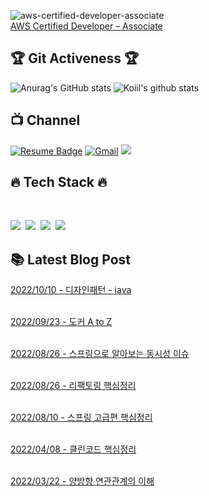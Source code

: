 ![aws-certified-developer-associate](https://github.com/issiscv/hexagonal-architecture/assets/66157892/e8ac225c-4eaa-4dd7-be7d-1c8cac271cce)
<br>
<a href="https://www.credly.com/badges/2f88a6a3-114c-429d-b354-5db37090ef0c/public_url">AWS Certified Developer – Associate</a>

<h2 align="left"> 🏆 Git Activeness 🏆</h2>

![Anurag's GitHub stats](https://github-readme-stats.vercel.app/api?username=issiscv&show_icons=true&theme=radical)
![Koiil's github stats](https://github-readme-stats.vercel.app/api/top-langs/?username=issiscv&layout=compact&theme=dracula)

<h2 align="left"> 📺️ Channel</h2>

[![Resume Badge](http://img.shields.io/badge/-Resume-blueviolet?style=flat&logo=notion&link=https://valiant-macaw-b46.notion.site/Jun-Il-Bae-135ed3ce259b4a2c9acbf701f6fa505e)](https://extreme-mozzarella-3b8.notion.site/c5349d06b50f4527af7caef3b30aa2d5)
[![Gmail](http://img.shields.io/badge/Gmail-important?style=flat&logo=Gmail&link=mailto:zzang9haha@gmail.com)](mailto:issiscv46@gmail.com) 
<a href="https://velog.io/@_koiil"><img src="https://img.shields.io/badge/Tech%20Blog-11B48A?style=flat-square&logo=Vimeo&logoColor=white&link=https://https://velog.io/@coconenne"/></a>


<h2 align="left"> 🔥 Tech Stack 🔥</h2>
<br>

<img src="https://img.shields.io/badge/Spring_Boot-6DB33F?style=flat-square&logo=springboot&logoColor=white"/></a>&nbsp;
<img src="https://img.shields.io/badge/MySql-4479A1?style=flat-square&logo=mysql&logoColor=white"/></a>&nbsp;
<img src="https://img.shields.io/badge/aws-232F3E?style=flat-square&logo=amazon&logoColor=white"></a>&nbsp;
<img src="https://img.shields.io/badge/IntelliJ_IDEA-000000?style=flat-square&logo=IntelliJIDEA&logoColor=white"/></a>

<h2 align="left"> 📚 Latest Blog Post</h2>

[2022/10/10 - 디자인패턴 - java](https://velog.io/@coconenne/series/%EB%94%94%EC%9E%90%EC%9D%B8%ED%8C%A8%ED%84%B4) <br/> <br/>

[2022/09/23 - 도커 A to Z](https://velog.io/@coconenne/series/%EB%8F%84%EC%BB%A4-A-to-Z) <br/> <br/>

[2022/08/26 - 스프링으로 알아보는 동시성 이슈](https://velog.io/@coconenne/%EC%8A%A4%ED%94%84%EB%A7%81%EC%9C%BC%EB%A1%9C-%EC%95%8C%EC%95%84%EB%B3%B4%EB%8A%94-%EB%8F%99%EC%8B%9C%EC%84%B1-%EC%9D%B4%EC%8A%88) <br/> <br/>

[2022/08/26 - 리팩토링 핵심정리](https://velog.io/@coconenne/series/%EB%A6%AC%ED%8C%A9%ED%86%A0%EB%A7%81) <br/> <br/>

[2022/08/10 - 스프링 고급편 핵심정리](https://velog.io/@coconenne/series/%EC%8A%A4%ED%94%84%EB%A7%81-%EA%B3%A0%EA%B8%89%ED%8E%B8-%ED%95%B5%EC%8B%AC%EC%A0%95%EB%A6%AC) <br/> <br/>

[2022/04/08 - 클린코드 핵심정리](https://velog.io/@coconenne/series/%ED%81%B4%EB%A6%B0%EC%BD%94%EB%93%9C) <br/> <br/>


[2022/03/22 - 양방향 연관관계의 이해](https://velog.io/@coconenne/series/%EC%96%91%EB%B0%A9%ED%96%A5-%EC%97%B0%EA%B4%80%EA%B4%80%EA%B3%84%EC%9D%98-%EC%9D%B4%ED%95%B4) <br/> <br/>
